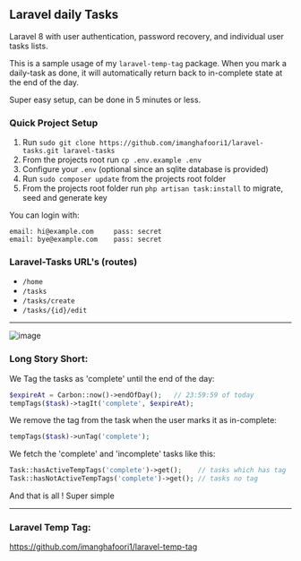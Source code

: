 ## Laravel daily Tasks

Laravel 8 with user authentication, password recovery, and individual user tasks lists.

This is a sample usage of my `laravel-temp-tag` package. When you mark a daily-task as done, it will automatically return back to in-complete state at the end of the day.

Super easy setup, can be done in 5 minutes or less.

### Quick Project Setup
1. Run `sudo git clone https://github.com/imanghafoori1/laravel-tasks.git laravel-tasks`
2. From the projects root run `cp .env.example .env`
3. Configure your `.env`  (optional since an sqlite database is provided)
4. Run `sudo composer update` from the projects root folder
5. From the projects root folder run `php artisan task:install` to migrate, seed and generate key

You can login with:
```
email: hi@example.com     pass: secret
email: bye@example.com    pass: secret
```
### Laravel-Tasks URL's (routes)
* ```/home```
* ```/tasks```
* ```/tasks/create```
* ```/tasks/{id}/edit```

---

![image](https://user-images.githubusercontent.com/6961695/94007123-cdac1d80-fdad-11ea-9e51-bc388bd2dff8.png)


### Long Story Short:

We Tag the tasks as 'complete' until the end of the day:

```php
$expireAt = Carbon::now()->endOfDay();   // 23:59:59 of today
tempTags($task)->tagIt('complete', $expireAt);
```

We remove the tag from the task when the user marks it as in-complete:
```php
tempTags($task)->unTag('complete');
```

We fetch the 'complete' and 'incomplete' tasks like this:

```php
Task::hasActiveTempTags('complete')->get();    // tasks which has tag
Task::hasNotActiveTempTags('complete')->get(); // tasks no tag

```

And that is all ! Super simple 

-----------

### Laravel Temp Tag:

https://github.com/imanghafoori1/laravel-temp-tag


